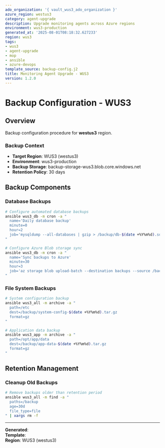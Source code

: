 ```yaml
---
ado_organization: '{ vault_wus3_ado_organization }'
azure_region: westus3
category: agent-upgrade
description: Upgrade monitoring agents across Azure regions
environment: wus3-production
generated_at: '2025-08-01T08:18:32.627233'
region: wus3
tags:
- wus3
- agent-upgrade
- mop
- ansible
- azure-devops
template_source: backup-config.j2
title: Monitoring Agent Upgrade - WUS3
version: 1.2.0
---
```



# Backup Configuration - WUS3

## Overview

Backup configuration procedure for **westus3** region.

### Backup Context

- **Target Region**: WUS3 (westus3)
- **Environment**: wus3-production
- **Backup Storage**: backup-storage-wus3.blob.core.windows.net
- **Retention Policy**: 30 days

## Backup Components

### Database Backups
```bash
# Configure automated database backups
ansible wus3_db -m cron -a "
  name='Daily database backup'
  minute=0
  hour=2
  job='mysqldump --all-databases | gzip > /backup/db-$(date +%Y%m%d).sql.gz'
"

# Configure Azure Blob storage sync
ansible wus3_db -m cron -a "
  name='Sync backups to Azure'
  minute=30
  hour=3
  job='az storage blob upload-batch --destination backups --source /backup/'
"
```

### File System Backups
```bash
# System configuration backup
ansible wus3_all -m archive -a "
  path=/etc
  dest=/backup/system-config-$(date +%Y%m%d).tar.gz
  format=gz
"

# Application data backup
ansible wus3_app -m archive -a "
  path=/opt/app/data
  dest=/backup/app-data-$(date +%Y%m%d).tar.gz
  format=gz
"
```

## Retention Management

### Cleanup Old Backups
```bash
# Remove backups older than retention period
ansible wus3_all -m find -a "
  paths=/backup
  age=30d
  file_type=file
" | xargs rm -f
```

---

**Generated**:   
**Template**:   
**Region**: WUS3 (westus3)